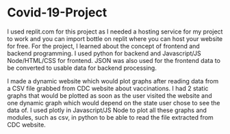 # Covid-19-Project



I used replit.com for this project as I needed a hosting service for my project to work and you can import bottle on replit where you can host your website for free. For the project, I learned about the concept of frontend and backend programming. I used python for backend and Javascript/JS Node/HTML/CSS for frontend. JSON was also used for the frontend data to be converted to usable data for backend processing.

I made a dynamic website which would plot graphs after reading data from a CSV file grabbed from CDC website about vaccinations. I had 2 static graphs that would be plotted as soon as the user visited the website and one dynamic graph which would depend on the state user chose to see the data of. I used plotly in Javascript/JS Node to plot all these graphs and modules, such as csv, in python to be able to read the file extracted from CDC website.
